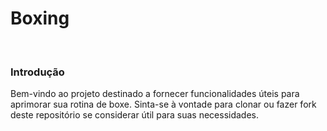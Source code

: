 # Boxing

<br />

### Introdução
Bem-vindo ao projeto destinado a fornecer funcionalidades úteis para aprimorar sua rotina de boxe. Sinta-se à vontade para clonar ou fazer fork deste repositório se considerar útil para suas necessidades.
